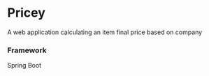 # Pricey
A web application calculating an item final price based on company

### Framework
Spring Boot
